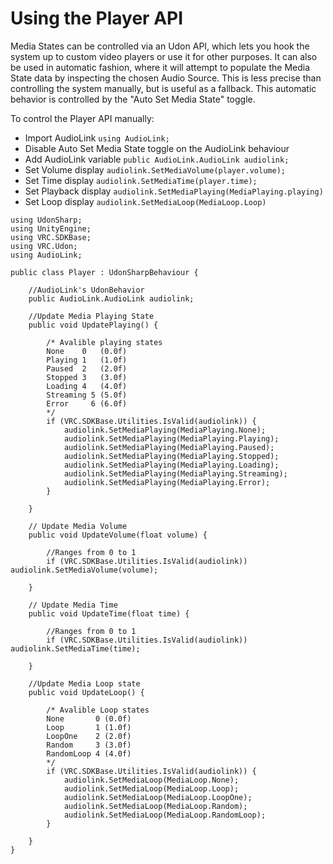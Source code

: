 # Using the Player API

Media States can be controlled via an Udon API, which lets you hook the system up to custom video players or use it for other purposes. It can also be used in automatic fashion, where it will attempt to populate the Media State data by inspecting the chosen Audio Source. This is less precise than controlling the system manually, but is useful as a fallback. This automatic behavior is controlled by the "Auto Set Media State" toggle.

To control the Player API manually:
- Import AudioLink `using AudioLink;`
- Disable Auto Set Media State toggle on the AudioLink behaviour
- Add AudioLink variable `public AudioLink.AudioLink audiolink;`
- Set Volume display `audiolink.SetMediaVolume(player.volume);`
- Set Time display `audiolink.SetMediaTime(player.time);`
- Set Playback display `audiolink.SetMediaPlaying(MediaPlaying.playing)`
- Set Loop display `audiolink.SetMediaLoop(MediaLoop.Loop)`

```
using UdonSharp;
using UnityEngine;
using VRC.SDKBase;
using VRC.Udon;
using AudioLink;

public class Player : UdonSharpBehaviour {

    //AudioLink's UdonBehavior
    public AudioLink.AudioLink audiolink;

    //Update Media Playing State
    public void UpdatePlaying() {

        /* Avalible playing states
        None    0   (0.0f)
        Playing 1   (1.0f)
        Paused  2   (2.0f)
        Stopped 3   (3.0f)
        Loading 4   (4.0f)
        Streaming 5 (5.0f)
        Error     6 (6.0f)
        */
        if (VRC.SDKBase.Utilities.IsValid(audiolink)) {
            audiolink.SetMediaPlaying(MediaPlaying.None);
            audiolink.SetMediaPlaying(MediaPlaying.Playing);
            audiolink.SetMediaPlaying(MediaPlaying.Paused);
            audiolink.SetMediaPlaying(MediaPlaying.Stopped);
            audiolink.SetMediaPlaying(MediaPlaying.Loading);
            audiolink.SetMediaPlaying(MediaPlaying.Streaming);
            audiolink.SetMediaPlaying(MediaPlaying.Error);
        }

    }

    // Update Media Volume
    public void UpdateVolume(float volume) {

        //Ranges from 0 to 1
        if (VRC.SDKBase.Utilities.IsValid(audiolink)) audiolink.SetMediaVolume(volume);

    }

    // Update Media Time
    public void UpdateTime(float time) {

        //Ranges from 0 to 1
        if (VRC.SDKBase.Utilities.IsValid(audiolink)) audiolink.SetMediaTime(time);

    }

    //Update Media Loop state
    public void UpdateLoop() {

        /* Avalible Loop states
        None       0 (0.0f)
        Loop       1 (1.0f)
        LoopOne    2 (2.0f)
        Random     3 (3.0f)
        RandomLoop 4 (4.0f)
        */
        if (VRC.SDKBase.Utilities.IsValid(audiolink)) {
            audiolink.SetMediaLoop(MediaLoop.None);
            audiolink.SetMediaLoop(MediaLoop.Loop);
            audiolink.SetMediaLoop(MediaLoop.LoopOne);
            audiolink.SetMediaLoop(MediaLoop.Random);
            audiolink.SetMediaLoop(MediaLoop.RandomLoop);
        }

    }
}
```
